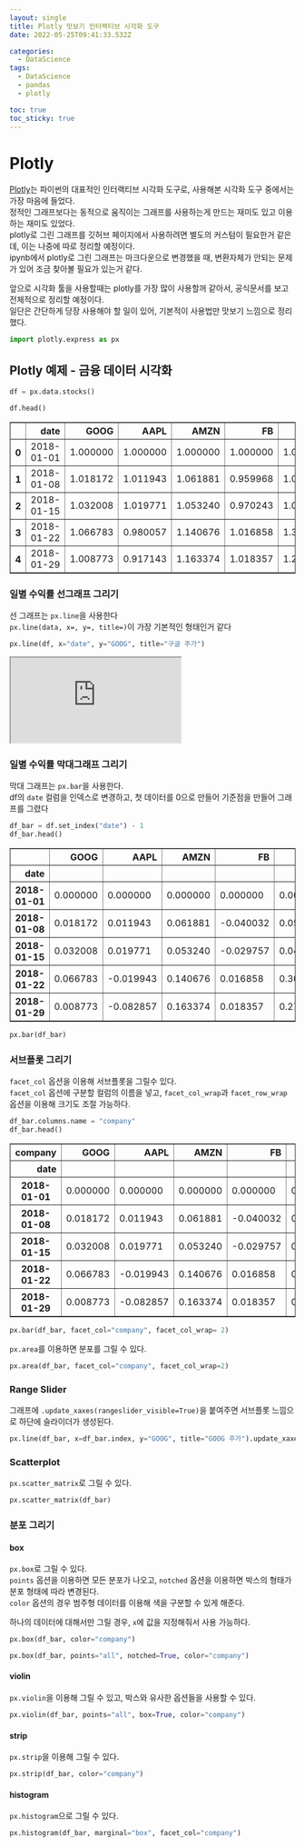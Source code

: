 ```yaml
---
layout: single
title: Plotly 맛보기 인터랙티브 시각화 도구
date: 2022-05-25T09:41:33.532Z

categories:
  - DataScience
tags:
  - DataScience
  - pandas
  - plotly

toc: true
toc_sticky: true
---
```


# Plotly
[Plotly](https://plotly.com/python/)는 파이썬의 대표적인 인터랙티브 시각화 도구로, 사용해본 시각화 도구 중에서는 가장 마음에 들었다.  
정적인 그래프보다는 동적으로 움직이는 그래프를 사용하는게 만드는 재미도 있고 이용하는 재미도 있었다.  
plotly로 그린 그래프를 깃허브 페이지에서 사용하려면 별도의 커스텀이 필요한거 같은데, 이는 나중에 따로 정리할 예정이다.  
ipynb에서 plotly로 그린 그래프는 마크다운으로 변경했을 때, 변환자체가 안되는 문제가 있어 조금 찾아볼 필요가 있는거 같다.

앞으로 시각화 툴을 사용할때는 plotly를 가장 많이 사용할꺼 같아서, 공식문서를 보고 전체적으로 정리할 예정이다.  
일단은 간단하게 당장 사용해야 할 일이 있어, 기본적이 사용법만 맛보기 느낌으로 정리했다.

```python
import plotly.express as px
```

## Plotly 예제 - 금융 데이터 시각화


```python
df = px.data.stocks()
```


```python
df.head()
```




<div>
<style scoped>
    .dataframe tbody tr th:only-of-type {
        vertical-align: middle;
    }

    .dataframe tbody tr th {
        vertical-align: top;
    }

    .dataframe thead th {
        text-align: right;
    }
</style>
<table border="1" class="dataframe">
  <thead>
    <tr style="text-align: right;">
      <th></th>
      <th>date</th>
      <th>GOOG</th>
      <th>AAPL</th>
      <th>AMZN</th>
      <th>FB</th>
      <th>NFLX</th>
      <th>MSFT</th>
    </tr>
  </thead>
  <tbody>
    <tr>
      <th>0</th>
      <td>2018-01-01</td>
      <td>1.000000</td>
      <td>1.000000</td>
      <td>1.000000</td>
      <td>1.000000</td>
      <td>1.000000</td>
      <td>1.000000</td>
    </tr>
    <tr>
      <th>1</th>
      <td>2018-01-08</td>
      <td>1.018172</td>
      <td>1.011943</td>
      <td>1.061881</td>
      <td>0.959968</td>
      <td>1.053526</td>
      <td>1.015988</td>
    </tr>
    <tr>
      <th>2</th>
      <td>2018-01-15</td>
      <td>1.032008</td>
      <td>1.019771</td>
      <td>1.053240</td>
      <td>0.970243</td>
      <td>1.049860</td>
      <td>1.020524</td>
    </tr>
    <tr>
      <th>3</th>
      <td>2018-01-22</td>
      <td>1.066783</td>
      <td>0.980057</td>
      <td>1.140676</td>
      <td>1.016858</td>
      <td>1.307681</td>
      <td>1.066561</td>
    </tr>
    <tr>
      <th>4</th>
      <td>2018-01-29</td>
      <td>1.008773</td>
      <td>0.917143</td>
      <td>1.163374</td>
      <td>1.018357</td>
      <td>1.273537</td>
      <td>1.040708</td>
    </tr>
  </tbody>
</table>
</div>



### 일별 수익률 선그래프 그리기
선 그래프는 `px.line`을 사용한다  
`px.line(data, x=, y=, title=)`이 가장 기본적인 형태인거 같다


```python
px.line(df, x="date", y="GOOG", title="구글 주가")
```
<iframe src="https://chart-studio.plotly.com/~nuyhc/7/#/"></iframe>

### 일별 수익률 막대그래프 그리기
막대 그래프는 `px.bar`을 사용한다.  
df의 `date` 컬럼을 인덱스로 변경하고, 첫 데이터를 0으로 만들어 기준점을 만들어 그래프를 그렸다


```python
df_bar = df.set_index("date") - 1
df_bar.head()
```




<div>
<style scoped>
    .dataframe tbody tr th:only-of-type {
        vertical-align: middle;
    }

    .dataframe tbody tr th {
        vertical-align: top;
    }

    .dataframe thead th {
        text-align: right;
    }
</style>
<table border="1" class="dataframe">
  <thead>
    <tr style="text-align: right;">
      <th></th>
      <th>GOOG</th>
      <th>AAPL</th>
      <th>AMZN</th>
      <th>FB</th>
      <th>NFLX</th>
      <th>MSFT</th>
    </tr>
    <tr>
      <th>date</th>
      <th></th>
      <th></th>
      <th></th>
      <th></th>
      <th></th>
      <th></th>
    </tr>
  </thead>
  <tbody>
    <tr>
      <th>2018-01-01</th>
      <td>0.000000</td>
      <td>0.000000</td>
      <td>0.000000</td>
      <td>0.000000</td>
      <td>0.000000</td>
      <td>0.000000</td>
    </tr>
    <tr>
      <th>2018-01-08</th>
      <td>0.018172</td>
      <td>0.011943</td>
      <td>0.061881</td>
      <td>-0.040032</td>
      <td>0.053526</td>
      <td>0.015988</td>
    </tr>
    <tr>
      <th>2018-01-15</th>
      <td>0.032008</td>
      <td>0.019771</td>
      <td>0.053240</td>
      <td>-0.029757</td>
      <td>0.049860</td>
      <td>0.020524</td>
    </tr>
    <tr>
      <th>2018-01-22</th>
      <td>0.066783</td>
      <td>-0.019943</td>
      <td>0.140676</td>
      <td>0.016858</td>
      <td>0.307681</td>
      <td>0.066561</td>
    </tr>
    <tr>
      <th>2018-01-29</th>
      <td>0.008773</td>
      <td>-0.082857</td>
      <td>0.163374</td>
      <td>0.018357</td>
      <td>0.273537</td>
      <td>0.040708</td>
    </tr>
  </tbody>
</table>
</div>




```python
px.bar(df_bar)
```



### 서브플롯 그리기
`facet_col` 옵션을 이용해 서브플롯을 그릴수 있다.  
`facet_col` 옵션에 구분할 컬럼의 이름을 넣고, `facet_col_wrap`과 `facet_row_wrap` 옵션을 이용해 크기도 조절 가능하다.


```python
df_bar.columns.name = "company"
df_bar.head()
```




<div>
<style scoped>
    .dataframe tbody tr th:only-of-type {
        vertical-align: middle;
    }

    .dataframe tbody tr th {
        vertical-align: top;
    }

    .dataframe thead th {
        text-align: right;
    }
</style>
<table border="1" class="dataframe">
  <thead>
    <tr style="text-align: right;">
      <th>company</th>
      <th>GOOG</th>
      <th>AAPL</th>
      <th>AMZN</th>
      <th>FB</th>
      <th>NFLX</th>
      <th>MSFT</th>
    </tr>
    <tr>
      <th>date</th>
      <th></th>
      <th></th>
      <th></th>
      <th></th>
      <th></th>
      <th></th>
    </tr>
  </thead>
  <tbody>
    <tr>
      <th>2018-01-01</th>
      <td>0.000000</td>
      <td>0.000000</td>
      <td>0.000000</td>
      <td>0.000000</td>
      <td>0.000000</td>
      <td>0.000000</td>
    </tr>
    <tr>
      <th>2018-01-08</th>
      <td>0.018172</td>
      <td>0.011943</td>
      <td>0.061881</td>
      <td>-0.040032</td>
      <td>0.053526</td>
      <td>0.015988</td>
    </tr>
    <tr>
      <th>2018-01-15</th>
      <td>0.032008</td>
      <td>0.019771</td>
      <td>0.053240</td>
      <td>-0.029757</td>
      <td>0.049860</td>
      <td>0.020524</td>
    </tr>
    <tr>
      <th>2018-01-22</th>
      <td>0.066783</td>
      <td>-0.019943</td>
      <td>0.140676</td>
      <td>0.016858</td>
      <td>0.307681</td>
      <td>0.066561</td>
    </tr>
    <tr>
      <th>2018-01-29</th>
      <td>0.008773</td>
      <td>-0.082857</td>
      <td>0.163374</td>
      <td>0.018357</td>
      <td>0.273537</td>
      <td>0.040708</td>
    </tr>
  </tbody>
</table>
</div>




```python
px.bar(df_bar, facet_col="company", facet_col_wrap= 2)
```



`px.area`를 이용하면 분포를 그릴 수 있다.


```python
px.area(df_bar, facet_col="company", facet_col_wrap=2)
```



### Range Slider
그래프에 `.update_xaxes(rangeslider_visible=True)`을 붙여주면 서브플롯 느낌으로 하단에 슬라이더가 생성된다.


```python
px.line(df_bar, x=df_bar.index, y="GOOG", title="GOOG 주가").update_xaxes(rangeslider_visible=True)
```



### Scatterplot
`px.scatter_matrix`로 그릴 수 있다.


```python
px.scatter_matrix(df_bar)
```



### 분포 그리기
#### box
`px.box`로 그릴 수 있다.  
`points` 옵션을 이용하면 모든 분포가 나오고, `notched` 옵션을 이용하면 박스의 형태가 분포 형태에 따라 변경된다.  
`color` 옵션의 경우 범주형 데이터를 이용해 색을 구분할 수 있게 해준다.  

하나의 데이터에 대해서만 그릴 경우, `x`에 값을 지정해줘서 사용 가능하다.


```python
px.box(df_bar, color="company")
```




```python
px.box(df_bar, points="all", notched=True, color="company")
```



#### violin
`px.violin`을 이용해 그릴 수 있고, 박스와 유사한 옵션들을 사용할 수 있다.


```python
px.violin(df_bar, points="all", box=True, color="company")
```



#### strip
`px.strip`을 이용해 그릴 수 있다.


```python
px.strip(df_bar, color="company")
```



#### histogram
`px.histogram`으로 그릴 수 있다.


```python
px.histogram(df_bar, marginal="box", facet_col="company")
```


